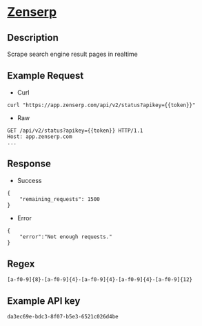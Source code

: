 # [Zenserp](https://app.zenserp.com/documentation)

## __Description__
Scrape search engine result pages in realtime

## __Example Request__
* Curl
```
curl "https://app.zenserp.com/api/v2/status?apikey={{token}}"
```

* Raw
```
GET /api/v2/status?apikey={{token}} HTTP/1.1
Host: app.zenserp.com
...
```

## __Response__
* Success
```
{
    "remaining_requests": 1500
}
```
* Error
```
{
    "error":"Not enough requests."
}
```

## __Regex__
```
[a-f0-9]{8}-[a-f0-9]{4}-[a-f0-9]{4}-[a-f0-9]{4}-[a-f0-9]{12}
```

## __Example API key__
```
da3ec69e-bdc3-8f07-b5e3-6521c026d4be
```